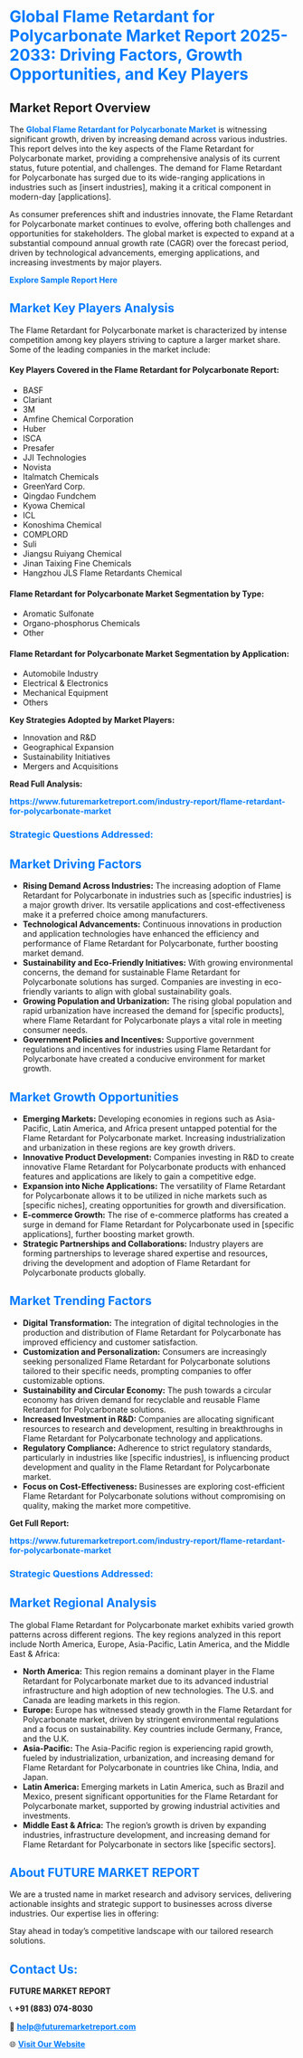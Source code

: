 <h1 style="color: #007BFF;">Global Flame Retardant for Polycarbonate Market Report 2025-2033: Driving Factors, Growth Opportunities, and Key Players</h1>

<section id="overview">
<h2>Market Report Overview</h2>
<p>The <a href="https://www.futuremarketreport.com/industry-report/flame-retardant-for-polycarbonate-market" style="color: #007BFF; text-decoration: none;"><strong>Global Flame Retardant for Polycarbonate Market</strong></a> is witnessing significant growth, driven by increasing demand across various industries. This report delves into the key aspects of the Flame Retardant for Polycarbonate market, providing a comprehensive analysis of its current status, future potential, and challenges. The demand for Flame Retardant for Polycarbonate has surged due to its wide-ranging applications in industries such as [insert industries], making it a critical component in modern-day [applications].</p>
<p>As consumer preferences shift and industries innovate, the Flame Retardant for Polycarbonate market continues to evolve, offering both challenges and opportunities for stakeholders. The global market is expected to expand at a substantial compound annual growth rate (CAGR) over the forecast period, driven by technological advancements, emerging applications, and increasing investments by major players.</p>
</section>

<section id="overview">
<p><a href="https://www.futuremarketreport.com/request-sample/reportId=41532" style="color: #007BFF; text-decoration: none;"><strong>Explore Sample Report Here</strong></a></p>
</section>

<section id="key-players">
<h2 style="color: #007BFF;">Market Key Players Analysis</h2>
<p>The Flame Retardant for Polycarbonate market is characterized by intense competition among key players striving to capture a larger market share. Some of the leading companies in the market include:</p>
<h4>Key Players Covered in the Flame Retardant for Polycarbonate Report:</h4>
<ul><li>BASF</li><li>Clariant</li><li>3M</li><li>Amfine Chemical Corporation</li><li>Huber</li><li>ISCA</li><li>Presafer</li><li>JJI Technologies</li><li>Novista</li><li>Italmatch Chemicals</li><li>GreenYard Corp.</li><li>Qingdao Fundchem</li><li>Kyowa Chemical</li><li>ICL</li><li>Konoshima Chemical</li><li>COMPLORD</li><li>Suli</li><li>Jiangsu Ruiyang Chemical</li><li>Jinan Taixing Fine Chemicals</li><li>Hangzhou JLS Flame Retardants Chemical</li></ul>
<h4>Flame Retardant for Polycarbonate Market Segmentation by Type:</h4>
<ul><li>Aromatic Sulfonate</li><li>Organo-phosphorus Chemicals</li><li>Other</li></ul>

<h4>Flame Retardant for Polycarbonate Market Segmentation by Application:</h4>
<ul><li>Automobile Industry</li><li>Electrical &amp; Electronics</li><li>Mechanical Equipment</li><li>Others</li></ul>
<p><strong>Key Strategies Adopted by Market Players:</strong></p>
<ul>
<li>Innovation and R&D</li>
<li>Geographical Expansion</li>
<li>Sustainability Initiatives</li>
<li>Mergers and Acquisitions</li>
</ul>
</section>

<section>
<p><strong>Read Full Analysis: </strong></p><a href="https://www.futuremarketreport.com/industry-report/flame-retardant-for-polycarbonate-market" style="color: #007BFF; text-decoration: none;"><strong>https://www.futuremarketreport.com/industry-report/flame-retardant-for-polycarbonate-market</strong></a>
<h3 style="color: #007BFF;">Strategic Questions Addressed:</h3>
</section>

<section id="driving-factors">
<h2 style="color: #007BFF;">Market Driving Factors</h2>
<ul>
<li><strong>Rising Demand Across Industries:</strong> The increasing adoption of Flame Retardant for Polycarbonate in industries such as [specific industries] is a major growth driver. Its versatile applications and cost-effectiveness make it a preferred choice among manufacturers.</li>
<li><strong>Technological Advancements:</strong> Continuous innovations in production and application technologies have enhanced the efficiency and performance of Flame Retardant for Polycarbonate, further boosting market demand.</li>
<li><strong>Sustainability and Eco-Friendly Initiatives:</strong> With growing environmental concerns, the demand for sustainable Flame Retardant for Polycarbonate solutions has surged. Companies are investing in eco-friendly variants to align with global sustainability goals.</li>
<li><strong>Growing Population and Urbanization:</strong> The rising global population and rapid urbanization have increased the demand for [specific products], where Flame Retardant for Polycarbonate plays a vital role in meeting consumer needs.</li>
<li><strong>Government Policies and Incentives:</strong> Supportive government regulations and incentives for industries using Flame Retardant for Polycarbonate have created a conducive environment for market growth.</li>
</ul>
</section>

<section id="growth-opportunities">
<h2 style="color: #007BFF;">Market Growth Opportunities</h2>
<ul>
<li><strong>Emerging Markets:</strong> Developing economies in regions such as Asia-Pacific, Latin America, and Africa present untapped potential for the Flame Retardant for Polycarbonate market. Increasing industrialization and urbanization in these regions are key growth drivers.</li>
<li><strong>Innovative Product Development:</strong> Companies investing in R&D to create innovative Flame Retardant for Polycarbonate products with enhanced features and applications are likely to gain a competitive edge.</li>
<li><strong>Expansion into Niche Applications:</strong> The versatility of Flame Retardant for Polycarbonate allows it to be utilized in niche markets such as [specific niches], creating opportunities for growth and diversification.</li>
<li><strong>E-commerce Growth:</strong> The rise of e-commerce platforms has created a surge in demand for Flame Retardant for Polycarbonate used in [specific applications], further boosting market growth.</li>
<li><strong>Strategic Partnerships and Collaborations:</strong> Industry players are forming partnerships to leverage shared expertise and resources, driving the development and adoption of Flame Retardant for Polycarbonate products globally.</li>
</ul>
</section>

<section id="trending-factors">
<h2 style="color: #007BFF;">Market Trending Factors</h2>
<ul>
<li><strong>Digital Transformation:</strong> The integration of digital technologies in the production and distribution of Flame Retardant for Polycarbonate has improved efficiency and customer satisfaction.</li>
<li><strong>Customization and Personalization:</strong> Consumers are increasingly seeking personalized Flame Retardant for Polycarbonate solutions tailored to their specific needs, prompting companies to offer customizable options.</li>
<li><strong>Sustainability and Circular Economy:</strong> The push towards a circular economy has driven demand for recyclable and reusable Flame Retardant for Polycarbonate solutions.</li>
<li><strong>Increased Investment in R&D:</strong> Companies are allocating significant resources to research and development, resulting in breakthroughs in Flame Retardant for Polycarbonate technology and applications.</li>
<li><strong>Regulatory Compliance:</strong> Adherence to strict regulatory standards, particularly in industries like [specific industries], is influencing product development and quality in the Flame Retardant for Polycarbonate market.</li>
<li><strong>Focus on Cost-Effectiveness:</strong> Businesses are exploring cost-efficient Flame Retardant for Polycarbonate solutions without compromising on quality, making the market more competitive.</li>
</ul>
</section>

<section>
<p><strong>Get Full Report: </strong></p><a href="https://www.futuremarketreport.com/industry-report/flame-retardant-for-polycarbonate-market" style="color: #007BFF; text-decoration: none;"><strong>https://www.futuremarketreport.com/industry-report/flame-retardant-for-polycarbonate-market</strong></a>
<h3 style="color: #007BFF;">Strategic Questions Addressed:</h3>
</section>


<section id="regional-analysis">
<h2 style="color: #007BFF;">Market Regional Analysis</h2>
<p>The global Flame Retardant for Polycarbonate market exhibits varied growth patterns across different regions. The key regions analyzed in this report include North America, Europe, Asia-Pacific, Latin America, and the Middle East & Africa:</p>
<ul>
<li><strong>North America:</strong> This region remains a dominant player in the Flame Retardant for Polycarbonate market due to its advanced industrial infrastructure and high adoption of new technologies. The U.S. and Canada are leading markets in this region.</li>
<li><strong>Europe:</strong> Europe has witnessed steady growth in the Flame Retardant for Polycarbonate market, driven by stringent environmental regulations and a focus on sustainability. Key countries include Germany, France, and the U.K.</li>
<li><strong>Asia-Pacific:</strong> The Asia-Pacific region is experiencing rapid growth, fueled by industrialization, urbanization, and increasing demand for Flame Retardant for Polycarbonate in countries like China, India, and Japan.</li>
<li><strong>Latin America:</strong> Emerging markets in Latin America, such as Brazil and Mexico, present significant opportunities for the Flame Retardant for Polycarbonate market, supported by growing industrial activities and investments.</li>
<li><strong>Middle East & Africa:</strong> The region’s growth is driven by expanding industries, infrastructure development, and increasing demand for Flame Retardant for Polycarbonate in sectors like [specific sectors].</li>
</ul>
</section>

<footer>
<h2 style="color: #007BFF;">About FUTURE MARKET REPORT</h2>
<p>We are a trusted name in market research and advisory services, delivering actionable insights and strategic support to businesses across diverse industries. Our expertise lies in offering:</p>

<p>Stay ahead in today’s competitive landscape with our tailored research solutions.</p>

<h2 style="color: #007BFF;">Contact Us:</h2>
<p><strong>FUTURE MARKET REPORT</strong></p>
<p>📞 <strong>+91 (883) 074-8030</strong></p>
<p>📧 <strong><a href="mailto:help@futuremarketreport.com" style="color: #007BFF;">help@futuremarketreport.com</a></strong></p>
<p>🌐 <strong><a href="https://www.futuremarketreport.com/" style="color: #007BFF;">Visit Our Website</a></strong></p>
</footer>